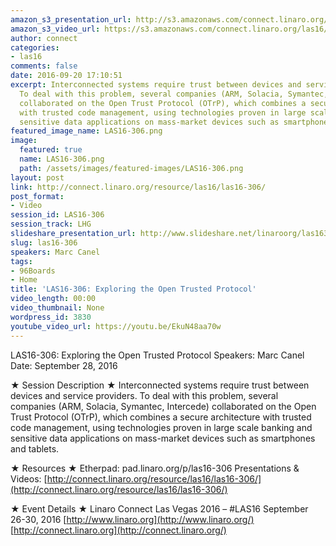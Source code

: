 ```yaml
---
amazon_s3_presentation_url: http://s3.amazonaws.com/connect.linaro.org/las16/Presentations/Wednesday/Open%20Trust%20Protocol%20-%20LAS16-306.pdf
amazon_s3_video_url: https://s3.amazonaws.com/connect.linaro.org/las16/Videos/Wednesday/LAS16-306%20Exploring%20the%20Open%20Trusted%20Protocol.mp4
author: connect
categories:
- las16
comments: false
date: 2016-09-20 17:10:51
excerpt: Interconnected systems require trust between devices and service providers.
  To deal with this problem, several companies (ARM, Solacia, Symantec, Intercede)
  collaborated on the Open Trust Protocol (OTrP), which combines a secure architecture
  with trusted code management, using technologies proven in large scale banking and
  sensitive data applications on mass-market devices such as smartphones and tablets.
featured_image_name: LAS16-306.png
image:
  featured: true
  name: LAS16-306.png
  path: /assets/images/featured-images/LAS16-306.png
layout: post
link: http://connect.linaro.org/resource/las16/las16-306/
post_format:
- Video
session_id: LAS16-306
session_track: LHG
slideshare_presentation_url: http://www.slideshare.net/linaroorg/las16306-exploring-the-open-trusted-protocol
slug: las16-306
speakers: Marc Canel
tags:
- 96Boards
- Home
title: 'LAS16-306: Exploring the Open Trusted Protocol'
video_length: 00:00
video_thumbnail: None
wordpress_id: 3830
youtube_video_url: https://youtu.be/EkuN48aa70w
---
```


LAS16-306: Exploring the Open Trusted Protocol
Speakers: Marc Canel
Date: September 28, 2016

★ Session Description ★
Interconnected systems require trust between devices and service providers. To deal with this problem, several companies (ARM, Solacia, Symantec, Intercede) collaborated on the Open Trust Protocol (OTrP), which combines a secure architecture with trusted code management, using technologies proven in large scale banking and sensitive data applications on mass-market devices such as smartphones and tablets.

★ Resources ★
Etherpad: pad.linaro.org/p/las16-306
Presentations & Videos: [http://connect.linaro.org/resource/las16/las16-306/](http://connect.linaro.org/resource/las16/las16-306/)

★ Event Details ★
Linaro Connect Las Vegas 2016 – #LAS16
September 26-30, 2016
[http://www.linaro.org](http://www.linaro.org/)
[http://connect.linaro.org](http://connect.linaro.org/)
